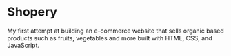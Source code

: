 # Shopery
My first attempt at building an e-commerce website that sells organic based products such as fruits, vegetables and more built with HTML, CSS, and JavaScript.
